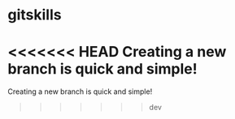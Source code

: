 # gitskills
<<<<<<< HEAD
Creating a new branch is quick and simple!
=======
Creating a new branch is quick and simple!
>>>>>>> dev
